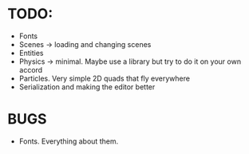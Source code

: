 # TODO: 
- Fonts
- Scenes -> loading and changing scenes 
- Entities 
- Physics -> minimal. Maybe use a library but try to do it on your own accord
- Particles. Very simple 2D quads that fly everywhere 
- Serialization and making the editor better 

# BUGS
- Fonts. Everything about them.
